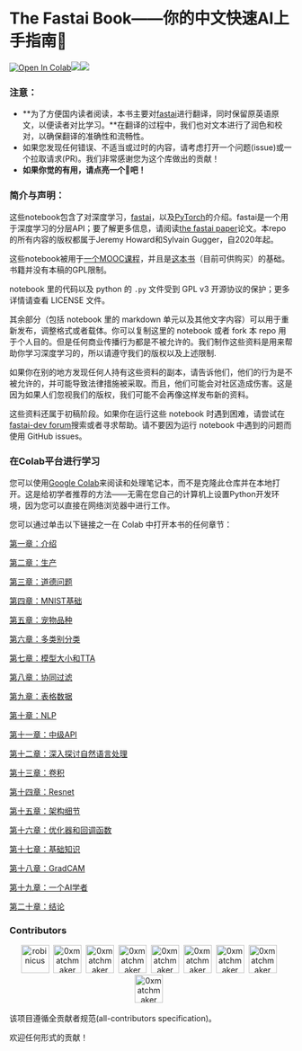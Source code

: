 # **The Fastai Book**——你的中文快速AI上手指南🧭

<a href="https://creativecommons.org/licenses/by/4.0/">[![Open In Colab](https://colab.research.google.com/assets/colab-badge.svg "title")](https://colab.research.google.com/github/immc-lab/fastbook-zh/blob/main/)<img src="https://img.shields.io/github/stars/immc-lab/fastbook-zh.svg"><img src="https://img.shields.io/github/watchers/immc-lab/fastbook-zh.svg"></a>

### 注意：

- **为了方便国内读者阅读，本书主要对[fastai](https://github.com/fastai/fastai)进行翻译，同时保留原英语原文，以便读者对比学习。**在翻译的过程中，我们也对文本进行了润色和校对，以确保翻译的准确性和流畅性。
- 如果您发现任何错误、不适当或过时的内容，请考虑打开一个问题(issue)或一个拉取请求(PR)。我们非常感谢您为这个库做出的贡献！
- **如果你觉的有用，请点亮一个🌟吧！**



### 简介与声明：

这些notebook包含了对深度学习，[fastai](https://docs.fast.ai/)，以及[PyTorch](https://pytorch.org/)的介绍。fastai是一个用于深度学习的分层API；要了解更多信息，请阅读[the fastai paper](https://www.mdpi.com/2078-2489/11/2/108)论文。本repo的所有内容的版权都属于Jeremy Howard和Sylvain Gugger，自2020年起。

这些notebook被用于[一个MOOC课程](https://course.fast.ai/)，并且是[这本书](https://www.amazon.com/Deep-Learning-Coders-fastai-PyTorch/dp/1492045527)（目前可供购买）的基础。书籍并没有本稿的GPL限制。

notebook 里的代码以及 python 的 `.py` 文件受到 GPL v3 开源协议的保护；更多详情请查看 LICENSE 文件。

其余部分（包括 notebook 里的 markdown 单元以及其他文字内容）可以用于重新发布，调整格式或者载体。你可以复制这里的 notebook 或者 fork 本 repo 用于个人目的。但是任何商业传播行为都是不被允许的。我们制作这些资料是用来帮助你学习深度学习的，所以请遵守我们的版权以及上述限制.

如果你在别的地方发现任何人持有这些资料的副本，请告诉他们，他们的行为是不被允许的，并可能导致法律措施被采取。而且，他们可能会对社区造成伤害。这是因为如果人们忽视我们的版权，我们可能不会再像这样发布新的资料。

这些资料还属于初稿阶段。如果你在运行这些 notebook 时遇到困难，请尝试在[fastai-dev forum](https://forums.fast.ai/c/fastai-users/fastai-dev/)搜索或者寻求帮助。请不要因为运行 notebook 中遇到的问题而使用 GitHub issues。



### 在Colab平台进行学习

您可以使用[Google Colab](https://research.google.com/colaboratory/)来阅读和处理笔记本，而不是克隆此仓库并在本地打开。这是给初学者推荐的方法——无需在您自己的计算机上设置Python开发环境，因为您可以直接在网络浏览器中进行工作。

您可以通过单击以下链接之一在 Colab 中打开本书的任何章节：

[第一章：介绍](https://colab.research.google.com/github/immc-lab/fastbook-zh/blob/main/01_intro.ipynb) 

[第二章：生产](https://colab.research.google.com/github/immc-lab/fastbook-zh/blob/main/02_production.ipynb) 

[第三章：道德问题](https://colab.research.google.com/github/immc-lab/fastbook-zh/blob/main/03_ethics.ipynb) 

[第四章：MNIST基础](https://colab.research.google.com/github/immc-lab/fastbook-zh/blob/main/04_mnist_basics.ipynb) 

[第五章：宠物品种](https://colab.research.google.com/github/immc-lab/fastbook-zh/blob/main/05_pet_breeds.ipynb) 

[第六章：多类别分类](https://colab.research.google.com/github/immc-lab/fastbook-zh/blob/main/06_multicat.ipynb) 

[第七章：模型大小和TTA](https://colab.research.google.com/github/immc-lab/fastbook-zh/blob/main/07_sizing_and_tta.ipynb) 

[第八章：协同过滤](https://colab.research.google.com/github/immc-lab/fastbook-zh/blob/main/08_collab.ipynb) 

[第九章：表格数据](https://colab.research.google.com/github/immc-lab/fastbook-zh/blob/main/09_tabular_ipynb.ipynb) 

[第十章：NLP](https://colab.research.google.com/github/immc-lab/fastbook-zh/blob/main/10_nlp.ipynb) 

[第十一章：中级API](https://colab.research.google.com/github/immc-lab/fastbook-zh/blob/main/11_midlevel_data.ipynb) 

[第十二章：深入探讨自然语言处理](https://colab.research.google.com/github/immc-lab/fastbook-zh/blob/main/12_nlp_dive.ipynb) 

[第十三章：卷积](https://colab.research.google.com/github/immc-lab/fastbook-zh/blob/main/13_convolutions.ipynb) 

[第十四章：Resnet](https://colab.research.google.com/github/immc-lab/fastbook-zh/blob/main/14_resnet.ipynb) 

[第十五章：架构细节](https://colab.research.google.com/github/immc-lab/fastbook-zh/blob/main/15_arch_details.ipynb) 

[第十六章：优化器和回调函数](https://colab.research.google.com/github/immc-lab/fastbook-zh/blob/main/16_accel_sgd.ipynb) 

[第十七章：基础知识](hhttps://colab.research.google.com/github/immc-lab/fastbook-zh/blob/main/17_foundations.ipynb) 

[第十八章：GradCAM](https://colab.research.google.com/github/immc-lab/fastbook-zh/blob/main/18_CAM.ipynb) 

[第十九章：一个AI学者](https://colab.research.google.com/github/immc-lab/fastbook-zh/blob/main/19_learner.ipynb) 

[第二十章：结论](https://colab.research.google.com/github/immc-lab/fastbook-zh/blob/main/20_conclusion.ipynb)



### Contributors 

<p align="center"><a href="https://github.com/huaiwen"><img src="https://avatars.githubusercontent.com/u/3187529?v=4" width="50px" alt="robinicus" /></a>&nbsp;&nbsp;<a href="https://github.com/YangYang"><img src="https://avatars.githubusercontent.com/u/17808880?v=4" width="50px" alt="0xmatchmaker" /></a>&nbsp;&nbsp;<a href="https://github.com/guozihang"><img src="https://avatars.githubusercontent.com/u/17142416?v=4" width="50px" alt="0xmatchmaker" /></a>&nbsp;&nbsp;<a href="https://github.com/LeeRoc-China"><img src="https://avatars.githubusercontent.com/u/59104898?s=400&u=c225a082a6a410e3d7c84ca29a07d723d7308dca&v=4" width="50px" alt="0xmatchmaker" /></a>&nbsp;&nbsp;<a href="https://github.com/baiw123"><img src="https://avatars.githubusercontent.com/u/106874386?v=4" width="50px" alt="0xmatchmaker" /></a>&nbsp;&nbsp;<a href="https://github.com/zhangziyi1670"><img src="https://avatars.githubusercontent.com/u/75550266?v=4" width="50px" alt="0xmatchmaker" /></a>&nbsp;&nbsp;<a href="https://github.com/yangqqq-yq"><img src="https://avatars.githubusercontent.com/u/37734579?v=4" width="50px" alt="0xmatchmaker" /></a>&nbsp;&nbsp;<a href="https://github.com/ASHES-G"><img src="https://avatars.githubusercontent.com/u/106022375?v=4" width="50px" alt="0xmatchmaker" /></a>&nbsp;&nbsp;<a href="https://github.com/yannaixin001"><img src="https://avatars.githubusercontent.com/u/106919860?v=4" width="50px" alt="0xmatchmaker" /></a>&nbsp;&nbsp;</p>

该项目遵循全贡献者规范(all-contributors specification)。

欢迎任何形式的贡献！

